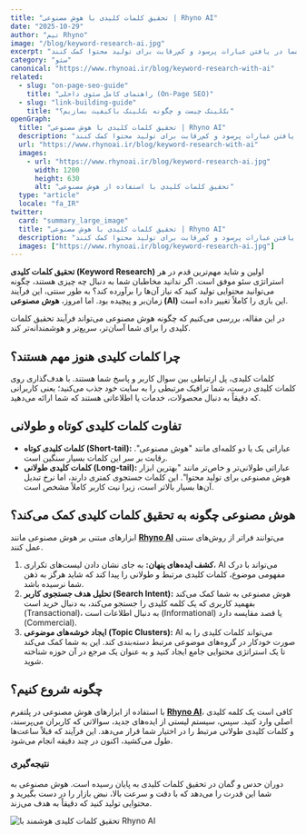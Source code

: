 ```yaml
---
title: "تحقیق کلمات کلیدی با هوش مصنوعی | Rhyno AI"
date: "2025-10-29"
author: "تیم Rhyno"
image: "/blog/keyword-research-ai.jpg"
excerpt: "کلمات کلیدی مناسب را پیدا نمی‌کنید؟ کشف کنید که چگونه ابزارهای هوش مصنوعی می‌توانند به شما در یافتن عبارات پرسود و کم‌رقابت برای تولید محتوا کمک کنند."
category: "سئو"
canonical: "https://www.rhynoai.ir/blog/keyword-research-with-ai"
related:
  - slug: "on-page-seo-guide"
    title: "راهنمای کامل سئوی داخلی (On-Page SEO)"
  - slug: "link-building-guide"
    title: "بک‌لینک چیست و چگونه بک‌لینک باکیفیت بسازیم؟"
openGraph:
  title: "تحقیق کلمات کلیدی با هوش مصنوعی | Rhyno AI"
  description: "کشف کنید که چگونه ابزارهای هوش مصنوعی می‌توانند به شما در یافتن عبارات پرسود و کم‌رقابت برای تولید محتوا کمک کنند."
  url: "https://www.rhynoai.ir/blog/keyword-research-with-ai"
  images:
    - url: "https://www.rhynoai.ir/blog/keyword-research-ai.jpg"
      width: 1200
      height: 630
      alt: "تحقیق کلمات کلیدی با استفاده از هوش مصنوعی"
  type: "article"
  locale: "fa_IR"
twitter:
  card: "summary_large_image"
  title: "تحقیق کلمات کلیدی با هوش مصنوعی | Rhyno AI"
  description: "کشف کنید که چگونه ابزارهای هوش مصنوعی می‌توانند به شما در یافتن عبارات پرسود و کم‌رقابت برای تولید محتوا کمک کنند."
  images: ["https://www.rhynoai.ir/blog/keyword-research-ai.jpg"]
---
```


**تحقیق کلمات کلیدی (Keyword Research)** اولین و شاید مهم‌ترین قدم در هر استراتژی سئو موفق است. اگر ندانید مخاطبان شما به دنبال چه چیزی هستند، چگونه می‌توانید محتوایی تولید کنید که نیاز آن‌ها را برآورده کند؟ به طور سنتی، این فرآیند زمان‌بر و پیچیده بود. اما امروز، **هوش مصنوعی (AI)** این بازی را کاملاً تغییر داده است.

در این مقاله، بررسی می‌کنیم که چگونه هوش مصنوعی می‌تواند فرآیند تحقیق کلمات کلیدی را برای شما آسان‌تر، سریع‌تر و هوشمندانه‌تر کند.

## چرا کلمات کلیدی هنوز مهم هستند؟

کلمات کلیدی، پل ارتباطی بین سوال کاربر و پاسخ شما هستند. با هدف‌گذاری روی کلمات کلیدی درست، شما ترافیک مرتبطی را به سایت خود جذب می‌کنید؛ یعنی کاربرانی که دقیقاً به دنبال محصولات، خدمات یا اطلاعاتی هستند که شما ارائه می‌دهید.

## تفاوت کلمات کلیدی کوتاه و طولانی

- **کلمات کلیدی کوتاه (Short-tail):** عباراتی یک یا دو کلمه‌ای مانند "هوش مصنوعی". رقابت بر سر این کلمات بسیار سنگین است.
- **کلمات کلیدی طولانی (Long-tail):** عباراتی طولانی‌تر و خاص‌تر مانند "بهترین ابزار هوش مصنوعی برای تولید محتوا". این کلمات جستجوی کمتری دارند، اما نرخ تبدیل آن‌ها بسیار بالاتر است، زیرا نیت کاربر کاملاً مشخص است.

## هوش مصنوعی چگونه به تحقیق کلمات کلیدی کمک می‌کند؟

ابزارهای مبتنی بر هوش مصنوعی مانند **[Rhyno AI](https://rhynoai.ir)** می‌توانند فراتر از روش‌های سنتی عمل کنند.

1.  **کشف ایده‌های پنهان:** به جای نشان دادن لیست‌های تکراری، AI می‌تواند با درک مفهومی موضوع، کلمات کلیدی مرتبط و طولانی را پیدا کند که شاید هرگز به ذهن شما نرسیده باشد.
2.  **تحلیل هدف جستجوی کاربر (Search Intent):** هوش مصنوعی به شما کمک می‌کند بفهمید کاربری که یک کلمه کلیدی را جستجو می‌کند، به دنبال خرید است (Transactional)، به دنبال اطلاعات است (Informational) یا قصد مقایسه دارد (Commercial).
3.  **ایجاد خوشه‌های موضوعی (Topic Clusters):** AI می‌تواند کلمات کلیدی را به صورت خودکار در گروه‌های موضوعی مرتبط دسته‌بندی کند. این به شما کمک می‌کند تا یک استراتژی محتوایی جامع ایجاد کنید و به عنوان یک مرجع در آن حوزه شناخته شوید.

## چگونه شروع کنیم؟

با استفاده از ابزارهای هوش مصنوعی در پلتفرم **[Rhyno AI](https://rhynoai.ir)**، کافی است یک کلمه کلیدی اصلی وارد کنید. سپس، سیستم لیستی از ایده‌های جدید، سوالاتی که کاربران می‌پرسند، و کلمات کلیدی طولانی مرتبط را در اختیار شما قرار می‌دهد. این فرآیند که قبلاً ساعت‌ها طول می‌کشید، اکنون در چند دقیقه انجام می‌شود.

### نتیجه‌گیری

دوران حدس و گمان در تحقیق کلمات کلیدی به پایان رسیده است. هوش مصنوعی به شما این قدرت را می‌دهد که با دقت و سرعت بالا، نبض بازار را در دست بگیرید و محتوایی تولید کنید که دقیقاً به هدف می‌زند.

![تحقیق کلمات کلیدی هوشمند با Rhyno AI](/blog/keyword-research-ai.jpg "تحقیق کلمات کلیدی هوشمند با Rhyno AI")